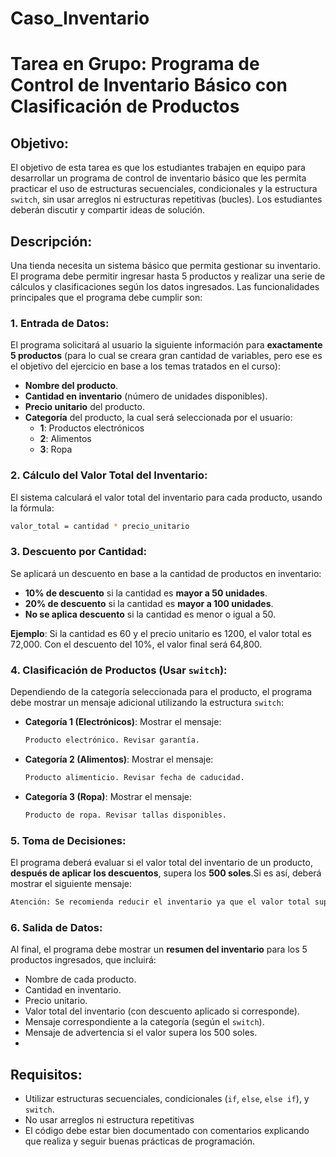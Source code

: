 # Caso_Inventario

# Tarea en Grupo: Programa de Control de Inventario Básico con Clasificación de Productos

## Objetivo:
El objetivo de esta tarea es que los estudiantes trabajen en equipo para desarrollar un programa de control de inventario básico que les permita practicar el uso de estructuras secuenciales, condicionales y la estructura `switch`, sin usar arreglos ni estructuras repetitivas (bucles). Los estudiantes deberán discutir y compartir ideas de solución.

## Descripción:
Una tienda necesita un sistema básico que permita gestionar su inventario. El programa debe permitir ingresar hasta 5 productos y realizar una serie de cálculos y clasificaciones según los datos ingresados. Las funcionalidades principales que el programa debe cumplir son:

### 1. **Entrada de Datos**:
   El programa solicitará al usuario la siguiente información para **exactamente 5 productos** (para lo cual se creara gran cantidad de variables, pero ese es el objetivo del ejercicio en base a los temas tratados en el curso):
   - **Nombre del producto**.
   - **Cantidad en inventario** (número de unidades disponibles).
   - **Precio unitario** del producto.
   - **Categoría** del producto, la cual será seleccionada por el usuario:
     - **1**: Productos electrónicos
     - **2**: Alimentos
     - **3**: Ropa

### 2. **Cálculo del Valor Total del Inventario**:
   El sistema calculará el valor total del inventario para cada producto, usando la fórmula:
   ```bash
   valor_total = cantidad * precio_unitario
   ```

### 3. **Descuento por Cantidad**:
   Se aplicará un descuento en base a la cantidad de productos en inventario:
   - **10% de descuento** si la cantidad es **mayor a 50 unidades**.
   - **20% de descuento** si la cantidad es **mayor a 100 unidades**.
   - **No se aplica descuento** si la cantidad es menor o igual a 50.

   **Ejemplo**:
   Si la cantidad es 60 y el precio unitario es 1200, el valor total es 72,000. Con el descuento del 10%, el valor final será 64,800.

### 4. **Clasificación de Productos (Usar `switch`)**:
   Dependiendo de la categoría seleccionada para el producto, el programa debe mostrar un mensaje adicional utilizando la estructura `switch`:
   - **Categoría 1 (Electrónicos)**: Mostrar el mensaje:
     ```bash
     Producto electrónico. Revisar garantía.
     ```
   - **Categoría 2 (Alimentos)**: Mostrar el mensaje:
     ```bash
     Producto alimenticio. Revisar fecha de caducidad.
     ```
   - **Categoría 3 (Ropa)**: Mostrar el mensaje:
     ```bash
     Producto de ropa. Revisar tallas disponibles.
     ```

### 5. **Toma de Decisiones**:
   El programa deberá evaluar si el valor total del inventario de un producto, **después de aplicar los descuentos**, supera los **500 soles**.Si es así, deberá mostrar el siguiente mensaje:

   ```bash
   Atención: Se recomienda reducir el inventario ya que el valor total supera los 500 soles.
   ```

### 6. **Salida de Datos**:
   Al final, el programa debe mostrar un **resumen del inventario** para los 5 productos ingresados, que incluirá:
   - Nombre de cada producto.
   - Cantidad en inventario.
   - Precio unitario.
   - Valor total del inventario (con descuento aplicado si corresponde).
   - Mensaje correspondiente a la categoría (según el `switch`).
   - Mensaje de advertencia si el valor supera los 500 soles.
   - 
## Requisitos:
- Utilizar estructuras secuenciales, condicionales (`if`, `else`, `else if`), y `switch`.
- No usar arreglos ni estructura repetitivas
- El código debe estar bien documentado con comentarios explicando que realiza y seguir buenas prácticas de programación.
